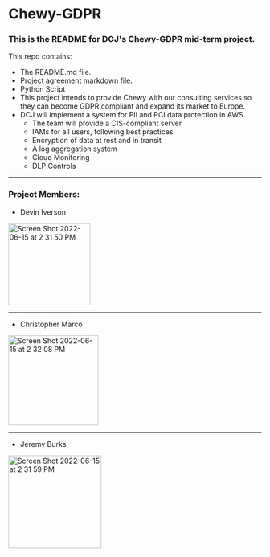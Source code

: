 # **Chewy-GDPR**

### This is the README for DCJ's Chewy-GDPR mid-term project.   
This repo contains: 
* The README.md file.  
* Project agreement markdown file.   
* Python Script  
* This project intends to provide Chewy with our consulting services so they can become GDPR compliant and expand its market to Europe.
* DCJ will implement a system for PII and PCI data protection in AWS.
  * The team will provide a CIS-compliant server
  * IAMs for all users, following best practices 
  * Encryption of data at rest and in transit
  * A log aggregation system  
  * Cloud Monitoring
  * DLP Controls


***

### Project Members:  
* Devin Iverson
<img width="163" alt="Screen Shot 2022-06-15 at 2 31 50 PM" src="https://user-images.githubusercontent.com/97761340/173933557-ef79ddd3-509a-4512-b5c4-eb21a1cf5e34.png">

***

* Christopher Marco
<img width="179" alt="Screen Shot 2022-06-15 at 2 32 08 PM" src="https://user-images.githubusercontent.com/97761340/173933602-031170f0-4e4c-44db-98c2-561f75ae0ea7.png">

***

* Jeremy Burks
<img width="185" alt="Screen Shot 2022-06-15 at 2 31 59 PM" src="https://user-images.githubusercontent.com/97761340/173933613-31c270d8-e63a-4179-aaaf-151c7780eaac.png">
